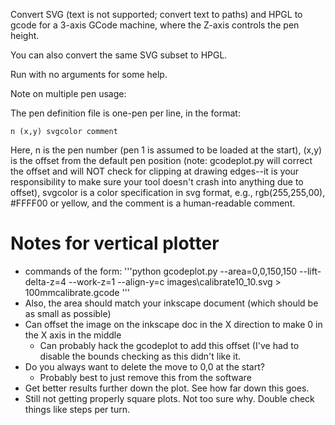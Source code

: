 Convert SVG (text is not supported; convert text to paths) and HPGL to gcode for a 3-axis GCode machine, 
where the Z-axis controls the pen height.

You can also convert the same SVG subset to HPGL.

Run with no arguments for some help.

Note on multiple pen usage:

The pen definition file is one-pen per line, in the format:

    n (x,y) svgcolor comment

Here, n is the pen number (pen 1 is assumed to be loaded at the start), (x,y) is the offset from the 
default pen position (note: gcodeplot.py will correct the offset and will NOT check for clipping at 
drawing edges--it is your responsibility to make sure your tool doesn't crash into anything due to 
offset), svgcolor is a color specification in svg format, e.g., rgb(255,255,00), #FFFF00 or yellow, 
and the comment is a human-readable comment.

# Notes for vertical plotter
* commands of the form: 
'''python gcodeplot.py --area=0,0,150,150 --lift-delta-z=4 --work-z=1 --align-y=c images\calibrate10_10.svg > 100mmcalibrate.gcode '''
* Also, the area should match your inkscape document (which should be as small as possible)
* Can offset the image on the inkscape doc in the X direction to make 0 in the X axis in the middle
    * Can probably hack the gcodeplot to add this offset (I've had to disable the bounds checking as this didn't like it.
* Do you always want to delete the move to 0,0 at the start?
    * Probably best to just remove this from the software
* Get better results further down the plot. See how far down this goes.
* Still not getting properly square plots. Not too sure why. Double check things like steps per turn. 
